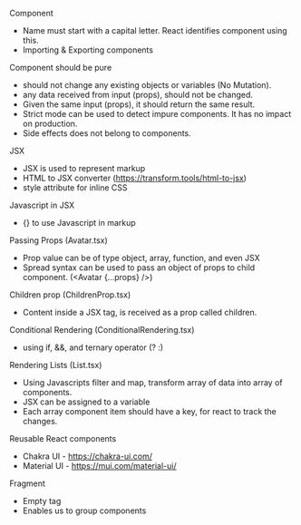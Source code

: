 Component
- Name must start with a capital letter. React identifies component using this.
- Importing & Exporting components

Component should be pure
- should not change any existing objects or variables (No Mutation). 
- any data received from input (props), should not be changed.
- Given the same input (props), it should return the same result.
- Strict mode can be used to detect impure components. It has no impact on production.
- Side effects does not belong to components.

JSX
- JSX is used to represent markup
- HTML to JSX converter (https://transform.tools/html-to-jsx)
- style attribute for inline CSS

Javascript in JSX
- {} to use Javascript in markup
  
Passing Props (Avatar.tsx)
- Prop value can be of type object, array, function, and even JSX
- Spread syntax can be used to pass an object of props to child component. (<Avatar {...props} />)

Children prop (ChildrenProp.tsx)
- Content inside a JSX tag, is received as a prop called children.

Conditional Rendering (ConditionalRendering.tsx)
- using if, &&, and ternary operator (? :)

Rendering Lists (List.tsx)
- Using Javascripts filter and map, transform array of data into array of components.
- JSX can be assigned to a variable
- Each array component item should have a key, for react to track the changes.


Reusable React components
- Chakra UI - https://chakra-ui.com/
- Material UI - https://mui.com/material-ui/



Fragment
- Empty tag
- Enables us to group components